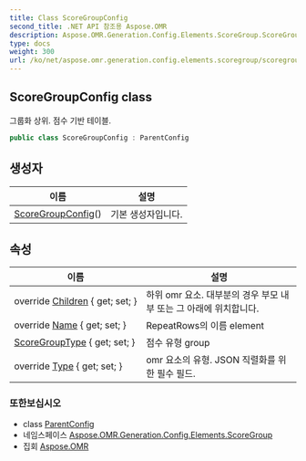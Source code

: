 ```yaml
---
title: Class ScoreGroupConfig
second_title: .NET API 참조용 Aspose.OMR
description: Aspose.OMR.Generation.Config.Elements.ScoreGroup.ScoreGroupConfig 수업. 그룹화 상위. 점수 기반 테이블.
type: docs
weight: 300
url: /ko/net/aspose.omr.generation.config.elements.scoregroup/scoregroupconfig/
---
```

## ScoreGroupConfig class

그룹화 상위. 점수 기반 테이블.

```csharp
public class ScoreGroupConfig : ParentConfig
```

## 생성자

| 이름 | 설명 |
| --- | --- |
| [ScoreGroupConfig](scoregroupconfig/)() | 기본 생성자입니다. |

## 속성

| 이름 | 설명 |
| --- | --- |
| override [Children](../../aspose.omr.generation.config.elements.scoregroup/scoregroupconfig/children/) { get; set; } | 하위 omr 요소. 대부분의 경우 부모 내부 또는 그 아래에 위치합니다. |
| override [Name](../../aspose.omr.generation.config.elements.scoregroup/scoregroupconfig/name/) { get; set; } | RepeatRows의 이름 element |
| [ScoreGroupType](../../aspose.omr.generation.config.elements.scoregroup/scoregroupconfig/scoregrouptype/) { get; set; } | 점수 유형 group |
| override [Type](../../aspose.omr.generation.config.elements.scoregroup/scoregroupconfig/type/) { get; set; } | omr 요소의 유형. JSON 직렬화를 위한 필수 필드. |

### 또한보십시오

* class [ParentConfig](../../aspose.omr.generation.config/parentconfig/)
* 네임스페이스 [Aspose.OMR.Generation.Config.Elements.ScoreGroup](../../aspose.omr.generation.config.elements.scoregroup/)
* 집회 [Aspose.OMR](../../)


